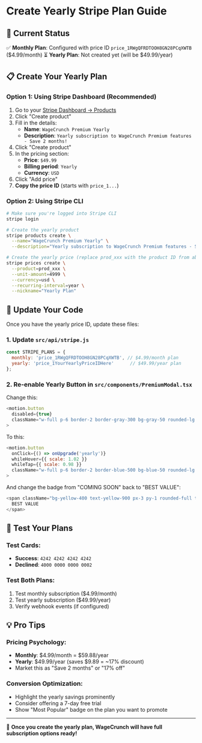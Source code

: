 # Create Yearly Stripe Plan Guide

## 🎯 Current Status
✅ **Monthly Plan**: Configured with price ID `price_1RWgQFRDTOOH8GN28PCqXWTB` ($4.99/month)
⏳ **Yearly Plan**: Not created yet (will be $49.99/year)

## 📋 Create Your Yearly Plan

### Option 1: Using Stripe Dashboard (Recommended)
1. Go to your [Stripe Dashboard → Products](https://dashboard.stripe.com/test/products)
2. Click "Create product"
3. Fill in the details:
   - **Name**: `WageCrunch Premium Yearly`
   - **Description**: `Yearly subscription to WageCrunch Premium features - Save 2 months!`
4. Click "Create product"
5. In the pricing section:
   - **Price**: `$49.99`
   - **Billing period**: `Yearly`
   - **Currency**: `USD`
6. Click "Add price"
7. **Copy the price ID** (starts with `price_1...`)

### Option 2: Using Stripe CLI
```bash
# Make sure you're logged into Stripe CLI
stripe login

# Create the yearly product
stripe products create \
  --name="WageCrunch Premium Yearly" \
  --description="Yearly subscription to WageCrunch Premium features - Save 2 months!"

# Create the yearly price (replace prod_xxx with the product ID from above)
stripe prices create \
  --product=prod_xxx \
  --unit-amount=4999 \
  --currency=usd \
  --recurring-interval=year \
  --nickname="Yearly Plan"
```

## 🔧 Update Your Code

Once you have the yearly price ID, update these files:

### 1. Update `src/api/stripe.js`
```javascript
const STRIPE_PLANS = {
  monthly: 'price_1RWgQFRDTOOH8GN28PCqXWTB', // $4.99/month plan
  yearly: 'price_1YourYearlyPriceIDHere'      // $49.99/year plan
};
```

### 2. Re-enable Yearly Button in `src/components/PremiumModal.tsx`
Change this:
```javascript
<motion.button
  disabled={true}
  className="w-full p-6 border-2 border-gray-300 bg-gray-50 rounded-lg text-left relative opacity-60 cursor-not-allowed"
>
```

To this:
```javascript
<motion.button
  onClick={() => onUpgrade('yearly')}
  whileHover={{ scale: 1.02 }}
  whileTap={{ scale: 0.98 }}
  className="w-full p-6 border-2 border-blue-500 bg-blue-50 rounded-lg hover:bg-blue-100 transition-colors text-left relative"
>
```

And change the badge from "COMING SOON" back to "BEST VALUE":
```javascript
<span className="bg-yellow-400 text-yellow-900 px-3 py-1 rounded-full text-sm font-semibold">
  BEST VALUE
</span>
```

## 🧪 Test Your Plans

### Test Cards:
- **Success**: `4242 4242 4242 4242`
- **Declined**: `4000 0000 0000 0002`

### Test Both Plans:
1. Test monthly subscription ($4.99/month)
2. Test yearly subscription ($49.99/year)
3. Verify webhook events (if configured)

## 💡 Pro Tips

### Pricing Psychology:
- **Monthly**: $4.99/month = $59.88/year
- **Yearly**: $49.99/year (saves $9.89 = ~17% discount)
- Market this as "Save 2 months" or "17% off"

### Conversion Optimization:
- Highlight the yearly savings prominently
- Consider offering a 7-day free trial
- Show "Most Popular" badge on the plan you want to promote

---

🎉 **Once you create the yearly plan, WageCrunch will have full subscription options ready!**
